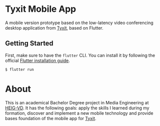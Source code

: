# Tyxit Mobile App

A mobile version prototype based on the low-latency video conferencing desktop application from [Tyxit], based on Flutter.

## Getting Started

First, make sure to have the `flutter` CLI. You can install it by following the official [Flutter installation guide](https://docs.flutter.dev/get-started/install).

```shell
$ flutter run
```

# About

This is an academical Bachelor Degree project in Media Engineering at [HEIG-VD](https://heig-vd.ch/). It has the following goals: apply the skills I learned during my formation, discover and implement a new mobile technology and provide bases foundation of the mobile app for [Tyxit].

[tyxit]: https://www.tyxit.com/
